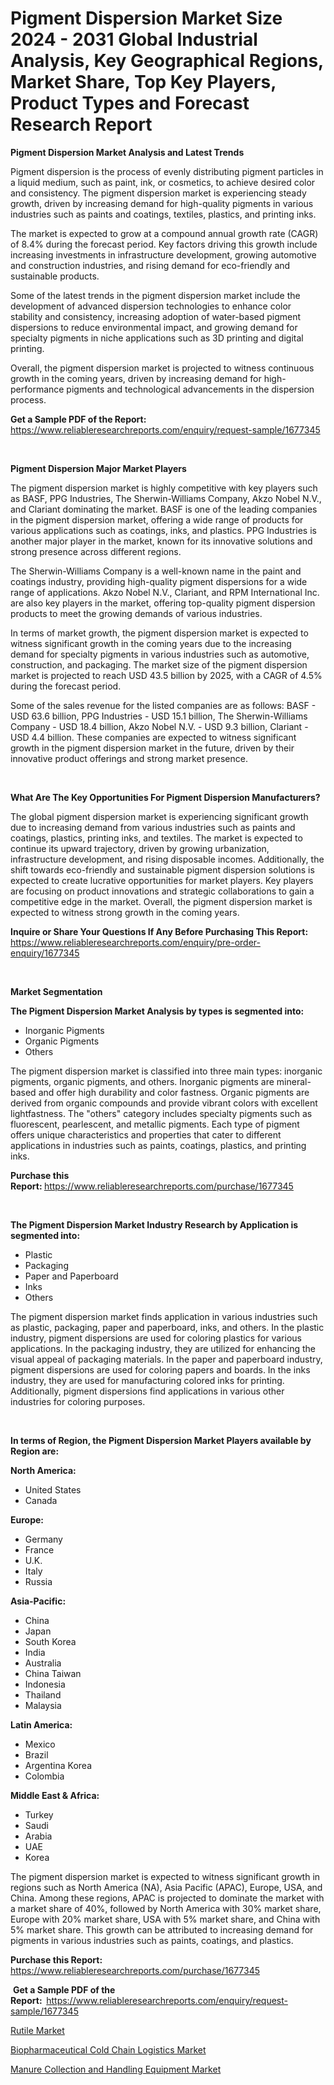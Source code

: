 <p><h1>Pigment Dispersion Market Size 2024 - 2031 Global Industrial Analysis, Key Geographical Regions, Market Share, Top Key Players, Product Types and Forecast Research Report</h1></p><p><strong>Pigment Dispersion Market Analysis and Latest Trends</strong></p>
<p><p>Pigment dispersion is the process of evenly distributing pigment particles in a liquid medium, such as paint, ink, or cosmetics, to achieve desired color and consistency. The pigment dispersion market is experiencing steady growth, driven by increasing demand for high-quality pigments in various industries such as paints and coatings, textiles, plastics, and printing inks.</p><p>The market is expected to grow at a compound annual growth rate (CAGR) of 8.4% during the forecast period. Key factors driving this growth include increasing investments in infrastructure development, growing automotive and construction industries, and rising demand for eco-friendly and sustainable products.</p><p>Some of the latest trends in the pigment dispersion market include the development of advanced dispersion technologies to enhance color stability and consistency, increasing adoption of water-based pigment dispersions to reduce environmental impact, and growing demand for specialty pigments in niche applications such as 3D printing and digital printing.</p><p>Overall, the pigment dispersion market is projected to witness continuous growth in the coming years, driven by increasing demand for high-performance pigments and technological advancements in the dispersion process.</p></p>
<p><strong>Get a Sample PDF of the Report:&nbsp;</strong> <a href="https://www.reliableresearchreports.com/enquiry/request-sample/1677345">https://www.reliableresearchreports.com/enquiry/request-sample/1677345</a></p>
<p>&nbsp;</p>
<p><strong>Pigment Dispersion Major Market Players</strong></p>
<p><p>The pigment dispersion market is highly competitive with key players such as BASF, PPG Industries, The Sherwin-Williams Company, Akzo Nobel N.V., and Clariant dominating the market. BASF is one of the leading companies in the pigment dispersion market, offering a wide range of products for various applications such as coatings, inks, and plastics. PPG Industries is another major player in the market, known for its innovative solutions and strong presence across different regions.</p><p>The Sherwin-Williams Company is a well-known name in the paint and coatings industry, providing high-quality pigment dispersions for a wide range of applications. Akzo Nobel N.V., Clariant, and RPM International Inc. are also key players in the market, offering top-quality pigment dispersion products to meet the growing demands of various industries.</p><p>In terms of market growth, the pigment dispersion market is expected to witness significant growth in the coming years due to the increasing demand for specialty pigments in various industries such as automotive, construction, and packaging. The market size of the pigment dispersion market is projected to reach USD 43.5 billion by 2025, with a CAGR of 4.5% during the forecast period.</p><p>Some of the sales revenue for the listed companies are as follows: BASF - USD 63.6 billion, PPG Industries - USD 15.1 billion, The Sherwin-Williams Company - USD 18.4 billion, Akzo Nobel N.V. - USD 9.3 billion, Clariant - USD 4.4 billion. These companies are expected to witness significant growth in the pigment dispersion market in the future, driven by their innovative product offerings and strong market presence.</p></p>
<p>&nbsp;</p>
<p><strong>What Are The Key Opportunities For Pigment Dispersion Manufacturers?</strong></p>
<p><p>The global pigment dispersion market is experiencing significant growth due to increasing demand from various industries such as paints and coatings, plastics, printing inks, and textiles. The market is expected to continue its upward trajectory, driven by growing urbanization, infrastructure development, and rising disposable incomes. Additionally, the shift towards eco-friendly and sustainable pigment dispersion solutions is expected to create lucrative opportunities for market players. Key players are focusing on product innovations and strategic collaborations to gain a competitive edge in the market. Overall, the pigment dispersion market is expected to witness strong growth in the coming years.</p></p>
<p><strong>Inquire or Share Your Questions If Any Before Purchasing This Report:</strong> <a href="https://www.reliableresearchreports.com/enquiry/pre-order-enquiry/1677345">https://www.reliableresearchreports.com/enquiry/pre-order-enquiry/1677345</a></p>
<p>&nbsp;</p>
<p><strong>Market Segmentation</strong></p>
<p><strong>The Pigment Dispersion Market Analysis by types is segmented into:</strong></p>
<p><ul><li>Inorganic Pigments</li><li>Organic Pigments</li><li>Others</li></ul></p>
<p><p>The pigment dispersion market is classified into three main types: inorganic pigments, organic pigments, and others. Inorganic pigments are mineral-based and offer high durability and color fastness. Organic pigments are derived from organic compounds and provide vibrant colors with excellent lightfastness. The "others" category includes specialty pigments such as fluorescent, pearlescent, and metallic pigments. Each type of pigment offers unique characteristics and properties that cater to different applications in industries such as paints, coatings, plastics, and printing inks.</p></p>
<p><strong>Purchase this Report:&nbsp;</strong><a href="https://www.reliableresearchreports.com/purchase/1677345">https://www.reliableresearchreports.com/purchase/1677345</a></p>
<p>&nbsp;</p>
<p><strong>The Pigment Dispersion Market Industry Research by Application is segmented into:</strong></p>
<p><ul><li>Plastic</li><li>Packaging</li><li>Paper and Paperboard</li><li>Inks</li><li>Others</li></ul></p>
<p><p>The pigment dispersion market finds application in various industries such as plastic, packaging, paper and paperboard, inks, and others. In the plastic industry, pigment dispersions are used for coloring plastics for various applications. In the packaging industry, they are utilized for enhancing the visual appeal of packaging materials. In the paper and paperboard industry, pigment dispersions are used for coloring papers and boards. In the inks industry, they are used for manufacturing colored inks for printing. Additionally, pigment dispersions find applications in various other industries for coloring purposes.</p></p>
<p>&nbsp;</p>
<p><strong>In terms of Region, the Pigment Dispersion Market Players available by Region are:</strong></p>
<p>
    <p> <strong> North America: </strong>
        <ul>
            <li>United States</li>
            <li>Canada</li>
        </ul>
        </p> 
    <p> <strong> Europe: </strong>
        <ul>
            <li>Germany</li>
            <li>France</li>
            <li>U.K.</li>
            <li>Italy</li>
            <li>Russia</li>
        </ul>
        </p> 
    <p> <strong> Asia-Pacific: </strong>
        <ul>
            <li>China</li>
            <li>Japan</li>
            <li>South Korea</li>
            <li>India</li>
            <li>Australia</li>
            <li>China Taiwan</li>
            <li>Indonesia</li>
            <li>Thailand</li>
            <li>Malaysia</li>
        </ul>
        </p> 
    <p> <strong> Latin America: </strong>
        <ul>
            <li>Mexico</li>
            <li>Brazil</li>
            <li>Argentina Korea</li>
            <li>Colombia</li>
        </ul>
        </p> 
    <p> <strong> Middle East & Africa: </strong>
        <ul>
            <li>Turkey</li>
            <li>Saudi</li>
            <li>Arabia</li>
            <li>UAE</li>
            <li>Korea</li>
        </ul>
    </p>
    </p>
<p><p>The pigment dispersion market is expected to witness significant growth in regions such as North America (NA), Asia Pacific (APAC), Europe, USA, and China. Among these regions, APAC is projected to dominate the market with a market share of 40%, followed by North America with 30% market share, Europe with 20% market share, USA with 5% market share, and China with 5% market share. This growth can be attributed to increasing demand for pigments in various industries such as paints, coatings, and plastics.</p></p>
<p><strong>Purchase this Report: </strong><a href="https://www.reliableresearchreports.com/purchase/1677345">https://www.reliableresearchreports.com/purchase/1677345</a></p>
<p>&nbsp;<strong>Get a Sample PDF of the Report:&nbsp;&nbsp;</strong><a href="https://www.reliableresearchreports.com/enquiry/request-sample/1677345">https://www.reliableresearchreports.com/enquiry/request-sample/1677345</a></p>
<p><strong></strong></p>
<p><p><a href="https://github.com/Sinjinluong3e0awx2m195k76/Market-Research-Report-List-1/blob/main/rutile-market.md">Rutile Market</a></p><p><a href="https://view.publitas.com/reportprime-1/biopharmaceutical-cold-chain-logistics-market-share-market-new-trends-analysis-report-by-type-by-application-by-end-use-by-region-and-segment-forecasts-2023-2030/">Biopharmaceutical Cold Chain Logistics Market</a></p><p><a href="https://view.publitas.com/reportprime-1/manure-collection-and-handling-equipment-market-research-report-provides-critical-insights-that-can-help-shape-business-development-and-investment-strategies/">Manure Collection and Handling Equipment Market</a></p></p>